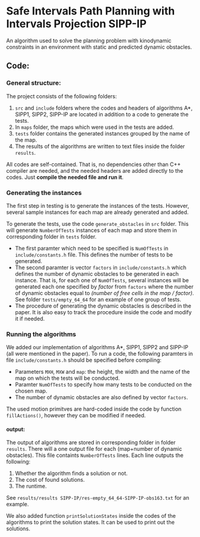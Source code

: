 # Safe Intervals Path Planning with Intervals Projection SIPP-IP
An algorithm used to solve the planning problem with kinodynamic constraints in an environment with static and predicted dynamic obstacles.

## Code:
### General structure:
The project consists of the following folders:
1. `src` and `include` folders where the codes and headers of algorithms A*, SIPP1, SIPP2, SIPP-IP are located in addition to a code to generate the tests.
2. In `maps` folder, the maps which were used in the tests are added.
3. `tests` folder contains the generated instances grouped by the name of the map.
4. The results of the algorithms are written to text files inside the folder `results`.

All codes are self-contained. That is, no dependencies other than C++ compiler are needed, and the needed headers are added directly to the codes. Just **compile the needed file and run it**.

### Generating the instances
The first step in testing is to generate the instances of the tests. However, several sample instances for each map are already generated and added.

To generate the tests, use the code `generate_obstacles` in `src` folder. This will generate `NumberOfTests` instances of each map and store them in corresponding folder in `tests` folder. 
* The first paramter which need to be specified is `NumOfTests` in `include/constants.h` file. This defines the number of tests to be generated.
* The second paramter is vector `factors` in `include/constants.h` which defines the number of dynamic obstacles to be generated in each instance. That is, for each one of `NumOfTests`, several instances will be generated each one specified by *factor* from `factors` where the number of dynamic obstacles equal to *(number of free cells in the map / factor)*. See folder `tests/empty_64_64` for an example of one group of tests.
* The procedure of generating the dynamic obstacles is described in the paper. It is also easy to track the procedure inside the code and modify it if needed.

### Running the algorithms
We added our implementation of algorithms A*, SIPP1, SIPP2 and SIPP-IP (all were mentioned in the paper). To run a code, the following paramters in file `include/constants.h` should be specified before compiling:
* Parameters `MXH`, `MXW` and `map`: the height, the width and the name of the map on which the tests will be conducted.
* Paramter `NumOfTests` to specify how many tests to be conducted on the chosen map.
* The number of dynamic obstacles are also defined by vector `factors`.

The used motion primitves are hard-coded inside the code by function `fillActions()`, however they can be modified if needed.

#### output:
The output of algorithms are stored in corresponding folder in folder `results`. There will a one output file for each (map+number of dynamic obstacles). This file containts `NumberOfTests` lines. Each line outputs the following: 
1. Whether the algorithm finds a solution or not.
2. The cost of found solutions.
3. The runtime.

See `results/results SIPP-IP/res-empty_64_64-SIPP-IP-obs163.txt` for an example.

We also added function `printSolutionStates` inside the codes of the algorithms to print the solution states. It can be used to print out the solutions.